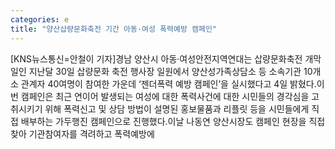 ```yaml
---
categories: e
title: "양산삽량문화축전 기간 아동·여성 폭력예방 캠페인"
---
```

[KNS뉴스통신=안철이 기자]경남 양산시 아동·여성안전지역연대는 삽량문화축전 개막일인 지난달 30일 삽량문화 축전 행사장 일원에서 양산성가족상담소 등 소속기관 10개소 관계자 40여명이 참여한 가운데 ‘젠더폭력 예방 캠페인’을 실시했다고 4일 밝혔다.이번 캠페인은 최근 연이어 발생되는 여성에 대한 폭력사건에 대한 시민들의 경각심을 고취시키기 위해 폭력신고 및 상담 방법이 설명된 홍보물품과 리플릿 등을 시민들에게 직접 배부하는 가두행진 캠페인으로 진행했다.이날 나동연 양산시장도 캠페인 현장을 직접 찾아 기관참여자를 격려하고 폭력예방에
